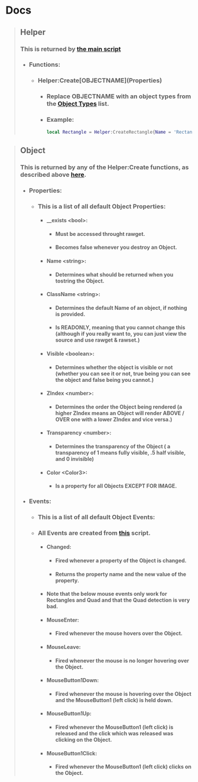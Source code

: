 # Docs


> ## Helper
> ### This is returned by [the main script](/script/latest)
> - ### Functions:
>     - ### Helper:Create\[OBJECTNAME](Properties)
>         - ### Replace OBJECTNAME with an object types from the [Object Types](Object%20Types.md) list.
>         - ### Example:
>             ```lua
>             local Rectangle = Helper:CreateRectangle{Name = 'Rectangle', Position = Vector2.new(960, 540)};
>             ```

> ## Object
> ### This is returned by any of the Helper:Create functions, as described above [here](#helpercreateobjectnameproperties).
> - ### Properties:
>   - ### This is a list of all default Object Properties:
>     - #### \_\_exists \<bool>:
>         - #### Must be accessed throught rawget.
>         - #### Becomes false whenever you destroy an Object.
>     - #### Name \<string>:
>         - #### Determines what should be returned when you tostring the Object.
>     - #### ClassName \<string>:
>         - #### Determines the default Name of an object, if nothing is provided.
>         - #### Is READONLY, meaning that you cannot change this (although if you really want to, you can just view the source and use rawget & rawset.)
>     - #### Visible \<boolean>:
>         - #### Determines whether the object is visible or not (whether you can see it or not, true being you can see the object and false being you cannot.)
>     - #### ZIndex \<number>:
>         - #### Determines the order the Object being rendered (a higher ZIndex means an Object will render ABOVE / OVER one with a lower ZIndex and vice versa.)
>     - #### Transparency \<number>:
>         - #### Determines the transparency of the Object ( a transparency of 1 means fully visible, .5 half visible, and 0 invisible)
>     - #### Color \<Color3>:
>         - #### Is a property for all Objects EXCEPT FOR IMAGE.
>
> - ### Events:
>   - ### This is a list of all default Object Events:
>   - ### All Events are created from [this](https://github.com/TechHog8984/Event-Manager) script.
>     - #### Changed:
>       - #### Fired whenever a property of the Object is changed.
>       - #### Returns the property name and the new value of the property.
>     - #### Note that the below mouse events only work for Rectangles and Quad and that the Quad detection is very bad.
>     - #### MouseEnter:
>       - #### Fired whenever the mouse hovers over the Object.
>     - #### MouseLeave:
>       - #### Fired whenever the mouse is no longer hovering over the Object.
>     - #### MouseButton1Down:
>       - #### Fired whenever the mouse is hovering over the Object and the MouseButton1 (left click) is held down.
>     - #### MouseButton1Up:
>       - #### Fired whenever the MouseButton1 (left click) is released and the click which was released was clicking on the Object.
>     - #### MouseButton1Click:
>       - #### Fired whenever the MouseButton1 (left click) clicks on the Object.
